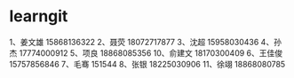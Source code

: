 # learngit
1、姜文雄		15868136322
2、聂荧                 18072717877 
3、沈超		        15958030436
4、孙杰                 17774000912
5、项良                 18868085356
10、俞建文            18170300409
6、王佳俊               15757856846
7、毛骞                 151544
8、张银                 18225030906
11、徐翊                18868080785


